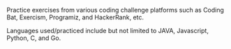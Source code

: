 Practice exercises from various coding challenge platforms such as Coding Bat, Exercism, Programiz, and HackerRank, etc.


Languages used/practiced include but not limited to JAVA, Javascript, Python, C, and Go.
